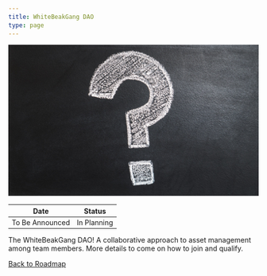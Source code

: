 ```yaml
---
title: WhiteBeakGang DAO
type: page
---
```


![WBG Mystery](/images/roadmap/wbg-mystery.jpeg "WBG Mystery")

| Date               | Status       |
| ------------------ | ------------ |
| To Be Announced    | In Planning  |

The WhiteBeakGang DAO! A collaborative approach to asset management among team members. More details to come on how to join and qualify.

[Back to Roadmap](/roadmap)
